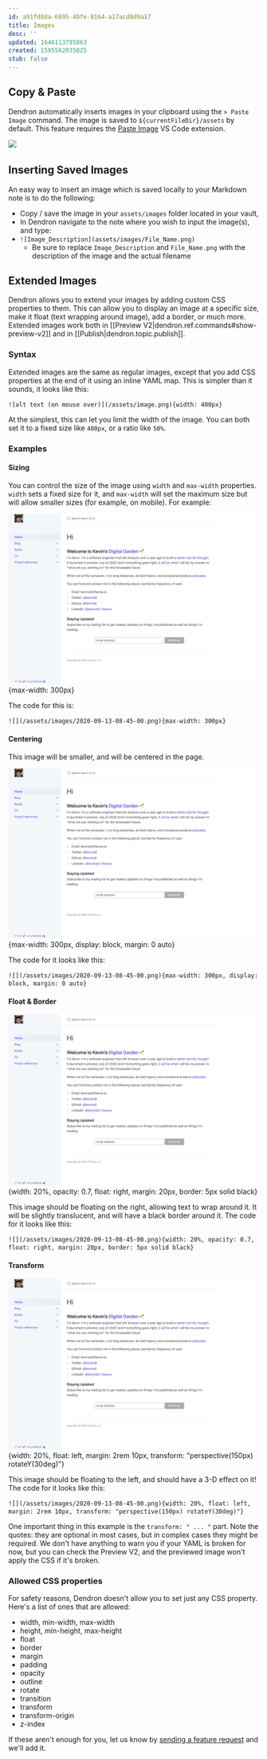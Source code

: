 ```yaml
---
id: a91fd8da-6895-49fe-8164-a17acd8d9a17
title: Images
desc: ''
updated: 1646113795863
created: 1595562035825
stub: false
---
```

    
## Copy & Paste

Dendron automatically inserts images in your clipboard using the `> Paste Image` command. The image is saved to `${currentFileDir}/assets` by default. This feature requires the [Paste Image](https://link.dendron.so/vscode-paste-image) VS Code extension.

<a href="https://www.loom.com/share/e1f6d207a1134f42b7a1a7750658acec">
<img style="" src="https://cdn.loom.com/sessions/thumbnails/e1f6d207a1134f42b7a1a7750658acec-with-play.gif"> </a>
</a>

## Inserting Saved Images

An easy way to insert an image which is saved locally to your Markdown note is to do the following:

- Copy / save the image in your `assets/images` folder located in your vault,
- In Dendron navigate to the note where you wish to input the image(s), and type:
- `![Image_Description](assets/images/File_Name.png)`
  - Be sure to replace `Image_Description` and `File_Name.png` with the description of the image and the actual filename

## Extended Images

Dendron allows you to extend your images by adding custom CSS properties to
them. This can allow you to display an image at a specific size, make it float
(text wrapping around image), add a border, or much more. Extended images work both in [[Preview V2|dendron.ref.commands#show-preview-v2]] and in [[Publish|dendron.topic.publish]].

### Syntax

Extended images are the same as regular images, except that you add CSS properties at the end of it using an inline YAML map. This is simpler than it sounds, it looks like this:

```
![alt text (on mouse over)](/assets/image.png){width: 400px}
```

At the simplest, this can let you limit the width of the image. You can both set it to a fixed size like `400px`, or a ratio like `50%`.

### Examples

#### Sizing

You can control the size of the image using `width` and `max-width` properties. `width` sets a fixed size for it, and `max-width` will set the maximum size but will allow smaller sizes (for example, on mobile). For example:

![](/assets/images/2020-09-13-08-45-00.png){max-width: 300px}

The code for this is:
```
![](/assets/images/2020-09-13-08-45-00.png){max-width: 300px}
```

#### Centering

This image will be smaller, and will be centered in the page.

![](/assets/images/2020-09-13-08-45-00.png){max-width: 300px, display: block, margin: 0 auto}

The code for it looks like this:
```
![](/assets/images/2020-09-13-08-45-00.png){max-width: 300px, display: block, margin: 0 auto}
```

#### Float & Border

![](/assets/images/2020-09-13-08-45-00.png){width: 20%, opacity: 0.7, float: right, margin: 20px, border: 5px solid black}

This image should be floating on the right, allowing text to wrap around it. It will be slightly translucent, and will have a black border around it. The code for it looks like this:
```
![](/assets/images/2020-09-13-08-45-00.png){width: 20%, opacity: 0.7, float: right, margin: 20px, border: 5px solid black}
```

#### Transform

![](/assets/images/2020-09-13-08-45-00.png){width: 20%, float: left, margin: 2rem 10px, transform: "perspective(150px) rotateY(30deg)"}

This image should be floating to the left, and should have a 3-D effect on it! The code for it looks like this:
```
![](/assets/images/2020-09-13-08-45-00.png){width: 20%, float: left, margin: 2rem 10px, transform: "perspective(150px) rotateY(30deg)"}
```

One important thing in this example is the `transform: " ... "` part. Note the quotes: they are optional in most cases, but in complex cases they might be required. We don't have anything to warn you if your YAML is broken for now, but you can check the Preview V2, and the previewed image won't apply the CSS if it's broken.

### Allowed CSS properties

For safety reasons, Dendron doesn't allow you to set just any CSS property. Here's a list of ones that are allowed:

- width, min-width, max-width
- height, min-height, max-height
- float
- border
- margin
- padding
- opacity
- outline
- rotate
- transition
- transform
- transform-origin
- z-index

If these aren't enough for you, let us know by [sending a feature request](https://github.com/dendronhq/dendron/issues/new/choose) and we'll add it.
